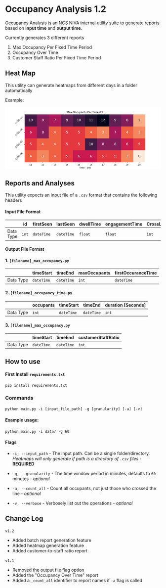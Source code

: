 
# Occupancy Analysis 1.2

Occupancy Analysis is an NCS NIVA internal utility suite to generate reports based on **input time** and **output time**.

Currently generates 3 different reports

1. Max Occupancy Per Fixed Time Period
2. Occupancy Over Time
3. Customer Staff Ratio Per Fixed Time Period

## Heat Map
This utility can generate heatmaps from different days in a folder automatically

Example:

![Screenshot](assets/Max_Occupants_Per_Timeslot_example.png)

## Reports and Analyses

This utility expects an input file of a `.csv` format that contains the following headers

#### Input File Format

||id|firstSeen|lastSeen|dwellTime|engagementTime|CrossLine
|-|-|-|-|-|-|-
|Data Type|`int`|`dateTime`|`dateTime`|`float`|`float`|`int`

#### Output File Format

#### 1. `[filename]_max_occupancy.py`
||timeStart|timeEnd|maxOccupants|firstOccuranceTime
|-|-|-|-|-
|Data Type|`dateTime`|`dateTime`|`int`|`dateTime`

  
#### 2. `[filename]_occupancy_time.py`
||occupants|timeStart|timeEnd|duration [Seconds]
|-|-|-|-|-
|Data Type|`int`|`dateTime`|``dateTime``|`int`

  #### 3. `[filename]_max_occupancy.py`
||timeStart|timeEnd|customerStaffRatio
|-|-|-|-
|Data Type|`dateTime`|`dateTime`|`int`

## How to use

#### First Install `requirements.txt`

`pip install requirements.txt`

### Commands

`python main.py -i [input_file_path] -g [granularity] [-a] [-v] `

#### Example usage:
`python main.py -i data/ -g 60 `

#### Flags 
-  `-i, --input_path` - The input path. Can be a single folder/directory.  *Heatmaps will only generate if path is a directory of  `.csv` files* - **REQUIRED**

-  `-g, --granularity` - The time window period in minutes, defaults to `60` minutes - *optional*

-  `-a, --count_all` - Count all occupants, not just those who crossed the line - *optional*

-  `-v, --verbose` - Verbosely list out the operations - *optional*




## Change Log

  `v1.2`
  - Added batch report generation feature
  - Added heatmap generation feature
  - Added customer-to-staff ratio report

`v1.1`

- Removed the output file flag option
- Added the "Occupancy Over Time" report
- Added a `_count_all` identifier to report names if `-a` flag is called